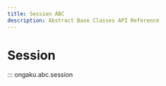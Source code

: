 ```yaml
---
title: Session ABC
description: Abstract Base Classes API Reference
---
```


# Session

::: ongaku.abc.session
